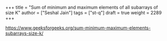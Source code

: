 +++
title = "Sum of minimum and maximum elements of all subarrays of size K"
author = ["Seshal Jain"]
tags = ["st-q"]
draft = true
weight = 2289
+++

<https://www.geeksforgeeks.org/sum-minimum-maximum-elements-subarrays-size-k/>
